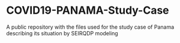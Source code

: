 # COVID19-PANAMA-Study-Case
A public repository with the files used for the study case of Panama describing its situation by SEIRQDP modeling
